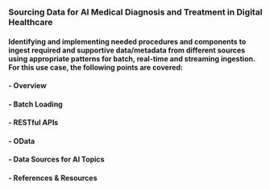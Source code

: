 ### Sourcing Data for AI Medical Diagnosis and Treatment in Digital Healthcare
#### Identifying and implementing needed procedures and components to ingest required and supportive data/metadata from different sources using appropriate patterns for batch, real-time and streaming ingestion. For this use case, the following points are covered:
#### - Overview
#### - Batch Loading
#### - RESTful APIs
#### - OData
#### - Data Sources for AI Topics
#### - References & Resources


